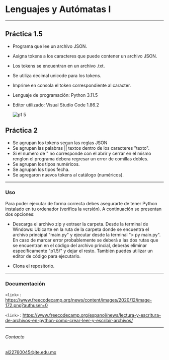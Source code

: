 # Lenguajes y Autómatas I

------------


## Práctica 1.5

- Programa que lee un archivo JSON. 
- Asigna  tokens a los caracteres que puede contener un archivo JSON.
- Los tokens se encuentran en un archivo .txt.
- Se utiliza decimal unicode para los tokens.
- Imprime en consola el token correspondiente al caracter.
- Lenguaje de programación: Python 3.11.5
- Editor utilizado: Visual Studio Code 1.86.2

    ![p1 5](https://github.com/Flower2103/practica1.5/assets/143040278/0c7ef1a5-62bf-4784-8a51-6dea5b37c3fc)

## Práctica 2
- Se agrupan los tokens segun las reglas JSON
- Se agrupan las palabras || textos dentro de los caracteres "texto".
- Si el numero de " no corresponde con el abrir y cerrar en el mismo renglon el programa debera regresar un error de comillas dobles.
- Se agrupan los tipos numéricos.
- Se agrupan los tipos fecha.
- Se agregaron nuevos tokens al catálogo (numéricos).

------------
### Uso

Para poder ejecutar de forma correcta debes asegurarte de tener Python instalado en tu ordenador (verifica la versión). A continuación se presentan dos opciones:
- Descarga el archivo zip y extraer la carpeta. Desde la terminal de Windows: Ubicarte en la ruta de la carpeta donde se encuentra el archivo principal "main.py" y ejecutar desde la terminal "> py main.py". En caso de marcar error probablemente se deberá a las dos rutas que se encuentran en el código del archivo princial, deberás eliminar específicamente "p1.5/" y dejar el resto. También puedes utilizar un editor de código para ejecutarlo. 

- Clona el repositorio. 

------------


### Documentación

`<link>` : https://www.freecodecamp.org/news/content/images/2020/12/image-172.png?authuser=0

`<link>` : https://www.freecodecamp.org/espanol/news/lectura-y-escritura-de-archivos-en-python-como-crear-leer-y-escribir-archivos/


------------

###### Contacto
al22760045@ite.edu.mx
